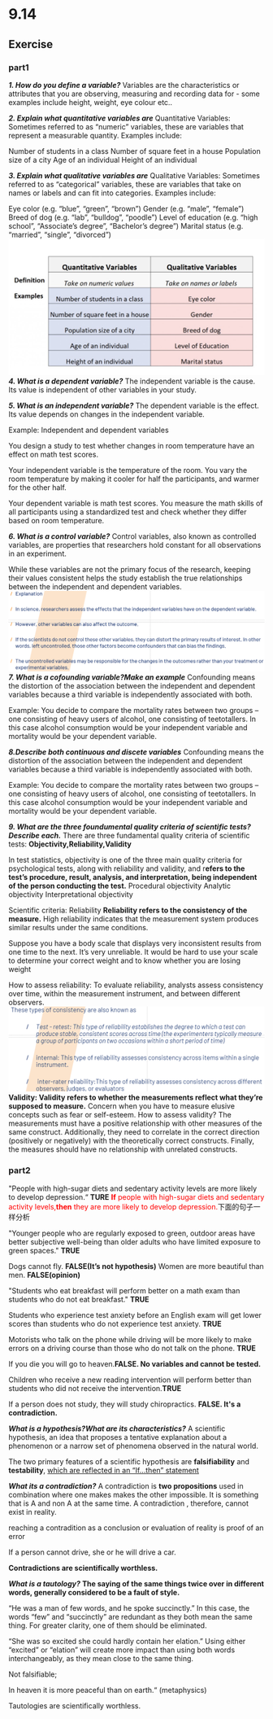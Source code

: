 # 9.14

## Exercise

### part1

***1. How do you define a variable?***
Variables are the characteristics or attributes that you are observing, measuring and recording data for - some examples include height, weight, eye colour etc..

***2. Explain what quantitative variables are***
Quantitative Variables: Sometimes referred to as “numeric” variables, these are variables that represent a measurable quantity. Examples include:

Number of students in a class
Number of square feet in a house
Population size of a city
Age of an individual
Height of an individual

***3. Explain what qualitative variables are***
Qualitative Variables: Sometimes referred to as “categorical” variables, these are variables that take on names or labels and can fit into categories. Examples include:

Eye color (e.g. “blue”, “green”, “brown”)
Gender (e.g. “male”, “female”)
Breed of dog (e.g. “lab”, “bulldog”, “poodle”)
Level of education (e.g. “high school”, “Associate’s degree”, “Bachelor’s degree”)
Marital status (e.g. “married”, “single”, “divorced”)
![](images/Picture1.png)
***4. What is a dependent variable?***
The independent variable is the cause. Its value is independent of other variables in your study.


***5. What is an independent variable?***
The dependent variable is the effect. Its value depends on changes in the independent variable.

Example: Independent and dependent variables

You design a study to test whether changes in room temperature have an effect on math test scores.

Your independent variable is the temperature of the room. You vary the room temperature by making it cooler for half the participants, and warmer for the other half.

Your dependent variable is math test scores. You measure the math skills of all participants using a standardized test and check whether they differ based on room temperature.

***6. What is a control variable?***
Control variables, also known as controlled variables, are properties that researchers hold constant for all observations in an experiment. 

While these variables are not the primary focus of the research, keeping their values consistent helps the study establish the true relationships between the independent and dependent variables.
![](images/Snipaste_2023-09-14_09-50-43.png)
***7. What is a cofounding variable?Make an example***
Confounding means the distortion of the association between the independent and dependent variables because a third variable is independently associated with both.

Example: You decide to compare the mortality rates between two groups – one consisting of heavy users of alcohol, one consisting of teetotallers. In this case alcohol consumption would be your independent variable and mortality would be your dependent variable.

***8.Describe both continuous and discete variables***
Confounding means the distortion of the association between the independent and dependent variables because a third variable is independently associated with both.

Example: You decide to compare the mortality rates between two groups – one consisting of heavy users of alcohol, one consisting of teetotallers. In this case alcohol consumption would be your independent variable and mortality would be your dependent variable.

***9. What are the three foundumental quality criteria of scientific tests? Describe each.***
There are three fundamental quality criteria of scientific tests: 
**Objectivity,Reliability,Validity**

In test statistics, objectivity is one of the three main quality criteria for psychological tests, along with reliability and validity, and r**efers to the test’s procedure, result, analysis, and interpretation, being independent of the person conducting the test.**
Procedural objectivity 
Analytic objectivity 
Interpretational objectivity

Scientific criteria: Reliability
**Reliability refers to the consistency of the measure.**
High reliability indicates that the measurement system produces similar results under the same conditions. 

Suppose you have a body scale that displays very inconsistent results from one time to the next. It’s very unreliable. It would be hard to use your scale to determine your correct weight and to know whether you are losing weight

How to assess reliability: 
To evaluate reliability, analysts assess consistency over time, within the measurement instrument, and between different observers. 
![](images/Snipaste_2023-09-14_10-07-02.png)
**Validity: Validity refers to whether the measurements reflect what they’re supposed to measure.**
Concern when you have to  measure elusive concepts such as fear or  self-esteem. 
How to assess validity?
The measurements must have a positive relationship with other measures of the same construct. Additionally, they need to correlate in the correct direction (positively or negatively) with the theoretically correct constructs. Finally, the measures should have no relationship with unrelated constructs.

### part2

"People with high-sugar diets and sedentary activity levels are more likely to develop depression.“ **TURE**
<font color=red>**If** people with high-sugar diets and sedentary activity levels,**then** they are more likely to develop depression.</font>下面的句子一样分析

"Younger people who are regularly exposed to green, outdoor areas have better subjective well-being than older adults who have limited exposure to green spaces." **TRUE**

Dogs cannot fly. **FALSE(It’s not hypothesis)**
Women are more beautiful than men. **FALSE(opinion)**

"Students who eat breakfast will perform better on a math exam than students who do not eat breakfast." **TRUE**

Students who experience test anxiety before an English exam will get lower scores than students who do not experience test anxiety. **TRUE**

Motorists who talk on the phone while driving will be more likely to make errors on a driving course than those who do not talk on the phone. **TRUE**

If you die you will go to heaven.**FALSE. No variables and cannot be tested.**

Children who receive a new reading intervention will perform better than students who did not receive the intervention.**TRUE**

If a person does not study, they will study chiropractics.
**FALSE. It's a contradiction.**

***What is a hypothesis?What are its characteristics?***
A scientific hypothesis, an idea that proposes a tentative explanation about a phenomenon or a narrow set of phenomena observed in the natural world.

The two primary features of a scientific hypothesis are **falsifiability** and **testability**, <u>which are reflected in an “If…then” statement</u>

***What its a contradiction?***
A contradiction is **two propositions** used in combination where one makes makes the other impossible. It is something that is A and non A at the same time. A contradiction , therefore, cannot exist in reality.

reaching a contradition as a conclusion or evaluation of reality is proof of an error

If a person cannot drive, she or he will drive a car.

**Contradictions are scientifically worthless.**

***What is a tautology?***
**The saying of the same things twice over in different words, generally considered to be a fault of style.**

“He was a man of few words, and he spoke succinctly.” In this case, the words “few” and “succinctly” are redundant as they both mean the same thing. For greater clarity, one of them should be eliminated.

“She was so excited she could hardly contain her elation.” Using either “excited” or “elation” will create more impact than using both words interchangeably, as they mean close to the same thing.

Not falsifiable;

In heaven it is more peaceful than on earth.“ 
(metaphysics)

Tautologies are scientifically worthless.

